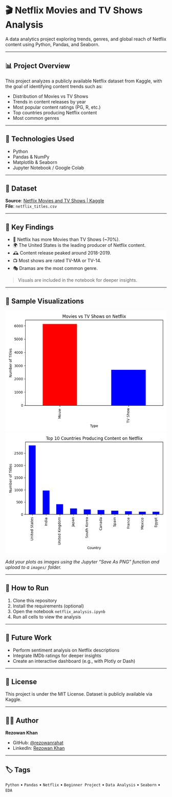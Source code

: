 # 🎬 Netflix Movies and TV Shows Analysis

A data analytics project exploring trends, genres, and global reach of Netflix content using Python, Pandas, and Seaborn.

---

## 📊 Project Overview

This project analyzes a publicly available Netflix dataset from Kaggle, with the goal of identifying content trends such as:

- Distribution of Movies vs TV Shows
- Trends in content releases by year
- Most popular content ratings (PG, R, etc.)
- Top countries producing Netflix content
- Most common genres

---

## 🧰 Technologies Used

- Python
- Pandas & NumPy
- Matplotlib & Seaborn
- Jupyter Notebook / Google Colab

---

## 📁 Dataset

**Source**: [Netflix Movies and TV Shows | Kaggle](https://www.kaggle.com/datasets/shivamb/netflix-shows)  
**File**: `netflix_titles.csv`

---

## 📌 Key Findings

- 🧮 Netflix has more Movies than TV Shows (~70%).
- 🌍 The United States is the leading producer of Netflix content.
- 🕰️ Content release peaked around 2018-2019.
- 📺 Most shows are rated TV-MA or TV-14.
- 🎭 Dramas are the most common genre.

> Visuals are included in the notebook for deeper insights.

---

## 📸 Sample Visualizations

![Movies vs TV Shows](Content_Type.png)
![Most Content Producing Country](Most_Content_Producing_Country.png)

*Add your plots as images using the Jupyter “Save As PNG” function and upload to a `images/` folder.*

---

## 🚀 How to Run

1. Clone this repository
2. Install the requirements (optional)
3. Open the notebook `netflix_analysis.ipynb`
4. Run all cells to view the analysis

---

## 🧠 Future Work

- Perform sentiment analysis on Netflix descriptions
- Integrate IMDb ratings for deeper insights
- Create an interactive dashboard (e.g., with Plotly or Dash)

---

## 📄 License

This project is under the MIT License. Dataset is publicly available via Kaggle.

---

## 🙋‍♂️ Author

**Rezowan Khan**  
- GitHub: [@rezowanrahat](https://github.com/rezowanrahat )
- LinkedIn: [Rezowan Khan](https://www.linkedin.com/in/rezowan-khan/)

---

## 🏷️ Tags

`Python` • `Pandas` • `Netflix` • `Beginner Project` • `Data Analysis` • `Seaborn` • `EDA`

